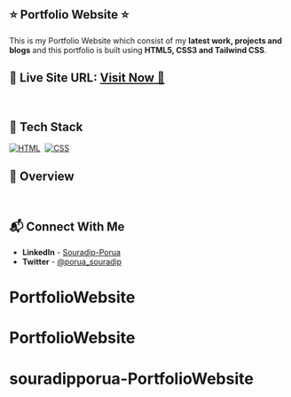 ## ⭐ Portfolio Website ⭐

This is my Portfolio Website which consist of my **latest work, projects and blogs** and this portfolio is built using **HTML5, CSS3 and Tailwind CSS**.

## 📌 **Live Site URL:** <a href="https://souradipporua.github.io/PortfolioWebsite/">**Visit Now** 🚀</a>

<br>

## 📌 Tech Stack

[![HTML](https://img.shields.io/badge/html5%20-%23E34F26.svg?&style=for-the-badge&logo=html5&logoColor=white)](https://github.com/souradipporua)&nbsp;
[![CSS](https://img.shields.io/badge/css3%20-%231572B6.svg?&style=for-the-badge&logo=css3&logoColor=white)](https://github.com/Souradipporua)&nbsp;

## 📌 Overview

<br>

## 📬 Connect With Me

- **LinkedIn** - [Souradip-Porua](https://www.linkedin.com/in/souradip-porua-a49599192/)
- **Twitter** - [@porua_souradip](https://twitter.com/porua_souradip)
# PortfolioWebsite
# PortfolioWebsite
# souradipporua-PortfolioWebsite
